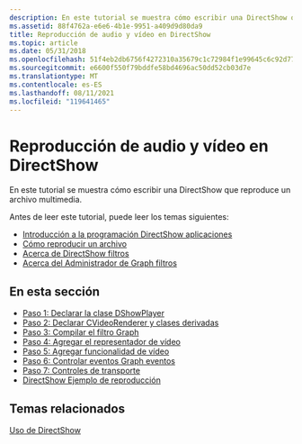 ```yaml
---
description: En este tutorial se muestra cómo escribir una DirectShow que reproduce un archivo multimedia.
ms.assetid: 88f4762a-e6e6-4b1e-9951-a409d9d80da9
title: Reproducción de audio y vídeo en DirectShow
ms.topic: article
ms.date: 05/31/2018
ms.openlocfilehash: 51f4eb2db6756f4272310a35679c1c72984f1e99645c6c92d775c5e456e3a262
ms.sourcegitcommit: e6600f550f79bddfe58bd4696ac50dd52cb03d7e
ms.translationtype: MT
ms.contentlocale: es-ES
ms.lasthandoff: 08/11/2021
ms.locfileid: "119641465"
---
```

# <a name="audiovideo-playback-in-directshow"></a>Reproducción de audio y vídeo en DirectShow

En este tutorial se muestra cómo escribir una DirectShow que reproduce un archivo multimedia.

Antes de leer este tutorial, puede leer los temas siguientes:

-   [Introducción a la programación DirectShow aplicaciones](introduction-to-directshow-application-programming.md)
-   [Cómo reproducir un archivo](how-to-play-a-file.md)
-   [Acerca de DirectShow filtros](about-directshow-filters.md)
-   [Acerca del Administrador de Graph filtros](about-the-filter-graph-manager.md)

## <a name="in-this-section"></a>En esta sección

-   [Paso 1: Declarar la clase DShowPlayer](step-1--declare-the-dshowplayer-class.md)
-   [Paso 2: Declarar CVideoRenderer y clases derivadas](step-2--declare-cvideorenderer-and-derived-classes.md)
-   [Paso 3: Compilar el filtro Graph](step-3--build-the-filter-graph.md)
-   [Paso 4: Agregar el representador de vídeo](step-4--add-the-video-renderer.md)
-   [Paso 5: Agregar funcionalidad de vídeo](step-5--add-video-functionality.md)
-   [Paso 6: Controlar eventos Graph eventos](step-6--handle-graph-events.md)
-   [Paso 7: Controles de transporte](step-7--transport-controls.md)
-   [DirectShow Ejemplo de reproducción](directshow-playback-example.md)

## <a name="related-topics"></a>Temas relacionados

<dl> <dt>

[Uso de DirectShow](using-directshow.md)
</dt> </dl>

 

 



